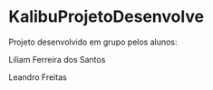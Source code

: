 # KalibuProjetoDesenvolve
Projeto desenvolvido em grupo pelos alunos:

Liliam Ferreira dos Santos  

Leandro Freitas
